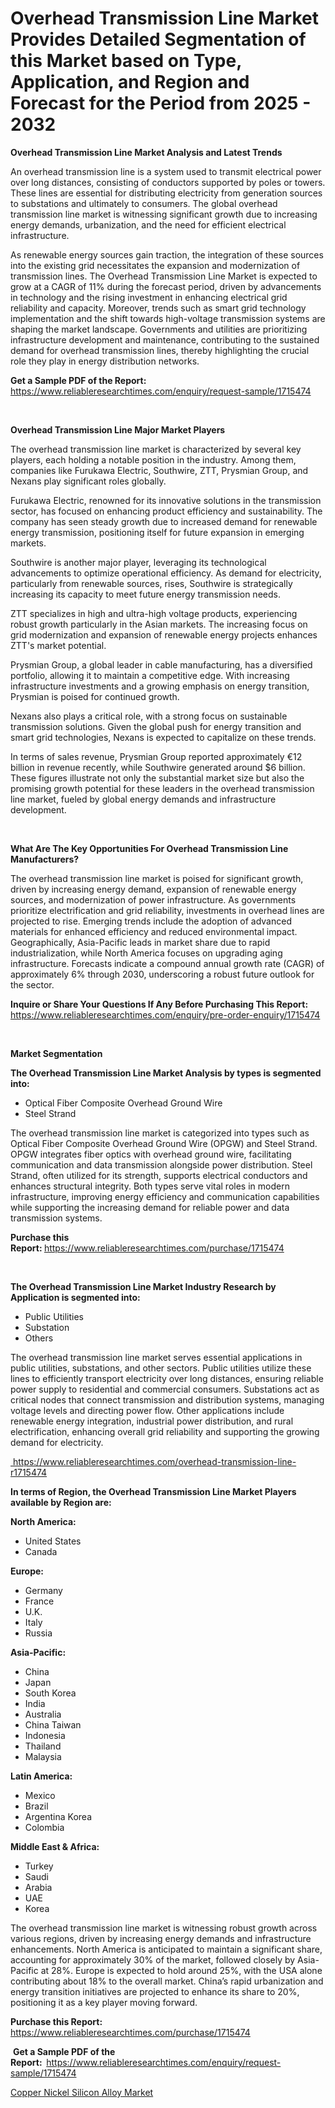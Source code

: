 <p><h1>Overhead Transmission Line Market Provides Detailed Segmentation of this Market based on Type, Application, and Region and Forecast for the Period from 2025 - 2032</h1></p><p><strong>Overhead Transmission Line Market Analysis and Latest Trends</strong></p>
<p><p>An overhead transmission line is a system used to transmit electrical power over long distances, consisting of conductors supported by poles or towers. These lines are essential for distributing electricity from generation sources to substations and ultimately to consumers. The global overhead transmission line market is witnessing significant growth due to increasing energy demands, urbanization, and the need for efficient electrical infrastructure. </p><p>As renewable energy sources gain traction, the integration of these sources into the existing grid necessitates the expansion and modernization of transmission lines. The Overhead Transmission Line Market is expected to grow at a CAGR of 11% during the forecast period, driven by advancements in technology and the rising investment in enhancing electrical grid reliability and capacity. Moreover, trends such as smart grid technology implementation and the shift towards high-voltage transmission systems are shaping the market landscape. Governments and utilities are prioritizing infrastructure development and maintenance, contributing to the sustained demand for overhead transmission lines, thereby highlighting the crucial role they play in energy distribution networks.</p></p>
<p><strong>Get a Sample PDF of the Report:&nbsp;</strong> <a href="https://www.reliableresearchtimes.com/enquiry/request-sample/1715474?utm_campaign=1933&utm_medium=2&utm_source=Github&utm_content=ia&utm_term=12012025&utm_id=overhead-transmission-line">https://www.reliableresearchtimes.com/enquiry/request-sample/1715474</a></p>
<p>&nbsp;</p>
<p><strong>Overhead Transmission Line Major Market Players</strong></p>
<p><p>The overhead transmission line market is characterized by several key players, each holding a notable position in the industry. Among them, companies like Furukawa Electric, Southwire, ZTT, Prysmian Group, and Nexans play significant roles globally.</p><p>Furukawa Electric, renowned for its innovative solutions in the transmission sector, has focused on enhancing product efficiency and sustainability. The company has seen steady growth due to increased demand for renewable energy transmission, positioning itself for future expansion in emerging markets.</p><p>Southwire is another major player, leveraging its technological advancements to optimize operational efficiency. As demand for electricity, particularly from renewable sources, rises, Southwire is strategically increasing its capacity to meet future energy transmission needs. </p><p>ZTT specializes in high and ultra-high voltage products, experiencing robust growth particularly in the Asian markets. The increasing focus on grid modernization and expansion of renewable energy projects enhances ZTT's market potential.</p><p>Prysmian Group, a global leader in cable manufacturing, has a diversified portfolio, allowing it to maintain a competitive edge. With increasing infrastructure investments and a growing emphasis on energy transition, Prysmian is poised for continued growth.</p><p>Nexans also plays a critical role, with a strong focus on sustainable transmission solutions. Given the global push for energy transition and smart grid technologies, Nexans is expected to capitalize on these trends.</p><p>In terms of sales revenue, Prysmian Group reported approximately €12 billion in revenue recently, while Southwire generated around $6 billion. These figures illustrate not only the substantial market size but also the promising growth potential for these leaders in the overhead transmission line market, fueled by global energy demands and infrastructure development.</p></p>
<p>&nbsp;</p>
<p><strong>What Are The Key Opportunities For Overhead Transmission Line Manufacturers?</strong></p>
<p><p>The overhead transmission line market is poised for significant growth, driven by increasing energy demand, expansion of renewable energy sources, and modernization of power infrastructure. As governments prioritize electrification and grid reliability, investments in overhead lines are projected to rise. Emerging trends include the adoption of advanced materials for enhanced efficiency and reduced environmental impact. Geographically, Asia-Pacific leads in market share due to rapid industrialization, while North America focuses on upgrading aging infrastructure. Forecasts indicate a compound annual growth rate (CAGR) of approximately 6% through 2030, underscoring a robust future outlook for the sector.</p></p>
<p><strong>Inquire or Share Your Questions If Any Before Purchasing This Report:</strong> <a href="https://www.reliableresearchtimes.com/enquiry/pre-order-enquiry/1715474?utm_campaign=1933&utm_medium=2&utm_source=Github&utm_content=ia&utm_term=12012025&utm_id=overhead-transmission-line">https://www.reliableresearchtimes.com/enquiry/pre-order-enquiry/1715474</a></p>
<p>&nbsp;</p>
<p><strong>Market Segmentation</strong></p>
<p><strong>The Overhead Transmission Line Market Analysis by types is segmented into:</strong></p>
<p><ul><li>Optical Fiber Composite Overhead Ground Wire</li><li>Steel Strand</li></ul></p>
<p><p>The overhead transmission line market is categorized into types such as Optical Fiber Composite Overhead Ground Wire (OPGW) and Steel Strand. OPGW integrates fiber optics with overhead ground wire, facilitating communication and data transmission alongside power distribution. Steel Strand, often utilized for its strength, supports electrical conductors and enhances structural integrity. Both types serve vital roles in modern infrastructure, improving energy efficiency and communication capabilities while supporting the increasing demand for reliable power and data transmission systems.</p></p>
<p><strong>Purchase this Report:&nbsp;</strong><a href="https://www.reliableresearchtimes.com/purchase/1715474?utm_campaign=1933&utm_medium=2&utm_source=Github&utm_content=ia&utm_term=12012025&utm_id=overhead-transmission-line">https://www.reliableresearchtimes.com/purchase/1715474</a></p>
<p>&nbsp;</p>
<p><strong>The Overhead Transmission Line Market Industry Research by Application is segmented into:</strong></p>
<p><ul><li>Public Utilities</li><li>Substation</li><li>Others</li></ul></p>
<p><p>The overhead transmission line market serves essential applications in public utilities, substations, and other sectors. Public utilities utilize these lines to efficiently transport electricity over long distances, ensuring reliable power supply to residential and commercial consumers. Substations act as critical nodes that connect transmission and distribution systems, managing voltage levels and directing power flow. Other applications include renewable energy integration, industrial power distribution, and rural electrification, enhancing overall grid reliability and supporting the growing demand for electricity.</p></p>
<p><a href="https://www.reliableresearchtimes.com/overhead-transmission-line-r1715474?utm_campaign=1933&utm_medium=2&utm_source=Github&utm_content=ia&utm_term=12012025&utm_id=overhead-transmission-line">&nbsp;https://www.reliableresearchtimes.com/overhead-transmission-line-r1715474</a></p>
<p><strong>In terms of Region, the Overhead Transmission Line Market Players available by Region are:</strong></p>
<p>
    <p> <strong> North America: </strong>
        <ul>
            <li>United States</li>
            <li>Canada</li>
        </ul>
        </p> 
    <p> <strong> Europe: </strong>
        <ul>
            <li>Germany</li>
            <li>France</li>
            <li>U.K.</li>
            <li>Italy</li>
            <li>Russia</li>
        </ul>
        </p> 
    <p> <strong> Asia-Pacific: </strong>
        <ul>
            <li>China</li>
            <li>Japan</li>
            <li>South Korea</li>
            <li>India</li>
            <li>Australia</li>
            <li>China Taiwan</li>
            <li>Indonesia</li>
            <li>Thailand</li>
            <li>Malaysia</li>
        </ul>
        </p> 
    <p> <strong> Latin America: </strong>
        <ul>
            <li>Mexico</li>
            <li>Brazil</li>
            <li>Argentina Korea</li>
            <li>Colombia</li>
        </ul>
        </p> 
    <p> <strong> Middle East & Africa: </strong>
        <ul>
            <li>Turkey</li>
            <li>Saudi</li>
            <li>Arabia</li>
            <li>UAE</li>
            <li>Korea</li>
        </ul>
    </p>
    </p>
<p><p>The overhead transmission line market is witnessing robust growth across various regions, driven by increasing energy demands and infrastructure enhancements. North America is anticipated to maintain a significant share, accounting for approximately 30% of the market, followed closely by Asia-Pacific at 28%. Europe is expected to hold around 25%, with the USA alone contributing about 18% to the overall market. China’s rapid urbanization and energy transition initiatives are projected to enhance its share to 20%, positioning it as a key player moving forward.</p></p>
<p><strong>Purchase this Report: </strong><a href="https://www.reliableresearchtimes.com/purchase/1715474?utm_campaign=1933&utm_medium=2&utm_source=Github&utm_content=ia&utm_term=12012025&utm_id=overhead-transmission-line">https://www.reliableresearchtimes.com/purchase/1715474</a></p>
<p>&nbsp;<strong>Get a Sample PDF of the Report:&nbsp;&nbsp;</strong><a href="https://www.reliableresearchtimes.com/enquiry/request-sample/1715474?utm_campaign=1933&utm_medium=2&utm_source=Github&utm_content=ia&utm_term=12012025&utm_id=overhead-transmission-line">https://www.reliableresearchtimes.com/enquiry/request-sample/1715474</a></p>
<p><strong></strong></p>
<p><p><a href="https://github.com/julyju69/Market-Research-Report-List-5/blob/main/copper-nickel-silicon-alloy-market.md?utm_campaign=1933&utm_medium=2&utm_source=Github&utm_content=ia&utm_term=12012025&utm_id=overhead-transmission-line">Copper Nickel Silicon Alloy Market</a></p></p>